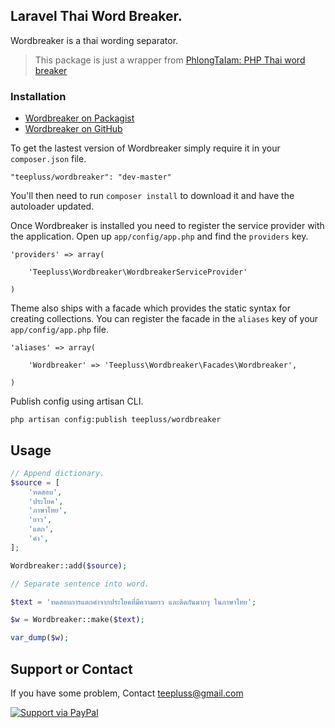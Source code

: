 ## Laravel Thai Word Breaker.

Wordbreaker is a thai wording separator.

> This package is just a wrapper from [PhlongTaIam: PHP Thai word breaker](https://github.com/veer66/PhlongTaIam)

### Installation

- [Wordbreaker on Packagist](https://packagist.org/packages/teepluss/wordbreaker)
- [Wordbreaker on GitHub](https://github.com/teepluss/laravel-wordbreaker)

To get the lastest version of Wordbreaker simply require it in your `composer.json` file.

~~~
"teepluss/wordbreaker": "dev-master"
~~~

You'll then need to run `composer install` to download it and have the autoloader updated.

Once Wordbreaker is installed you need to register the service provider with the application. Open up `app/config/app.php` and find the `providers` key.

~~~
'providers' => array(

    'Teepluss\Wordbreaker\WordbreakerServiceProvider'

)
~~~

Theme also ships with a facade which provides the static syntax for creating collections. You can register the facade in the `aliases` key of your `app/config/app.php` file.

~~~
'aliases' => array(

    'Wordbreaker' => 'Teepluss\Wordbreaker\Facades\Wordbreaker',

)
~~~

Publish config using artisan CLI.

~~~
php artisan config:publish teepluss/wordbreaker
~~~

## Usage

~~~php
// Append dictionary.
$source = [
    'ทดสอบ',
    'ประโยค',
    'ภาษาไทย',
    'ยาว',
    'แตก',
    'คำ',
];

Wordbreaker::add($source);

// Separate sentence into word.

$text = 'ทดสอบการแตกคำจากประโยคที่มีความยาว และติดกันมากๆ ในภาษาไทย';

$w = Wordbreaker::make($text);

var_dump($w);
~~~

## Support or Contact

If you have some problem, Contact teepluss@gmail.com

[![Support via PayPal](https://rawgithub.com/chris---/Donation-Badges/master/paypal.jpeg)](https://www.paypal.com/cgi-bin/webscr?cmd=_s-xclick&hosted_button_id=9GEC8J7FAG6JA)